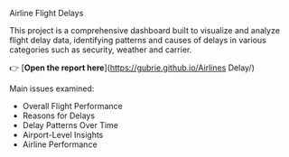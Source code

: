 Airline Flight Delays

This project is a comprehensive dashboard built to visualize and analyze flight delay data, identifying patterns and causes of delays in various categories such as security, weather and carrier.


👉 [**Open the report here**](https://gubrie.github.io/Airlines Delay/)

Main issues examined:

- Overall Flight Performance
- Reasons for Delays
- Delay Patterns Over Time
- Airport-Level Insights
- Airline Performance

